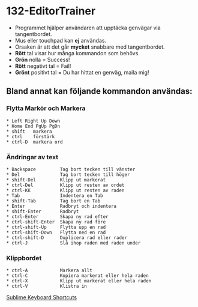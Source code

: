 # 132-EditorTrainer

* Programmet hjälper användaren att upptäcka genvägar via tangentbordet.
* Mus eller touchpad kan **ej** användas.
* Orsaken är att det går **mycket** snabbare med tangentbordet.
* **Rött** tal visar hur många kommandon som behövs.
* **Grön** nolla = Success!
* **Rött** negativt tal = Fail!
* **Grönt** positivt tal = Du har hittat en genväg, maila mig!

## Bland annat kan följande kommandon användas:

### Flytta Markör och Markera

```
* Left Right Up Down       
* Home End PgUp PgDn
* shift   markera
* ctrl    förstärk
* ctrl-D  markera ord
```

### Ändringar av text

```
* Backspace         Tag bort tecken till vänster
* Del               Tag bort tecken till höger
* shift-Del         Klipp ut markerat
* ctrl-Del          Klipp ut resten av ordet
* ctrl-KK           Klipp ut resten av raden
* Tab               Indentera en Tab
* shift-Tab         Tag bort en Tab
* Enter             Radbryt och indentera     	
* shift-Enter       Radbryt
* ctrl-Enter        Skapa ny rad efter
* ctrl-shift-Enter  Skapa ny rad före
* ctrl-shift-Up     Flytta upp en rad
* ctrl-shift-Down   Flytta ned en rad
* ctrl-shift-D      Duplicera rad eller rader
* ctrl-J            Slå ihop raden med raden under
```

### Klippbordet

```
* ctrl-A            Markera allt
* ctrl-C            Kopiera markerat eller hela raden 
* ctrl-X            Klipp ut markerat eller hela raden
* ctrl-V            Klistra in
```

[Sublime Keyboard Shortcuts](http://docs.sublimetext.info/en/latest/reference/keyboard_shortcuts_win.html)